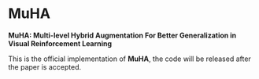 # MuHA
**MuHA: Multi-level Hybrid Augmentation For Better Generalization in Visual Reinforcement Learning**

This is the official implementation of **MuHA**, the code will be released after the paper is accepted.
